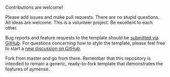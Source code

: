Contributions are welcome! 

Please add issues and make pull requests. There are no stupid questions. All ideas are welcome. This is a volunteer project. Be excellent to each other.

Bug reports and feature requests to the template  should be [submitted via GitHub](https://github.com/aymense/aymense.github.io/issues/new/choose). For questions concerning how to style the template, please feel free to start a [new discussion on GitHub](https://github.com/aymense/aymense.github.io/discussions).

Fork from master and go from there. Remember that this repository is intended to remain a generic, ready-to-fork template that demonstrates the features of aymense.

